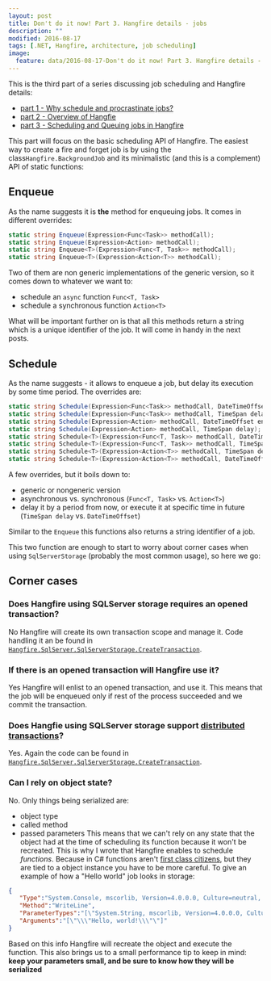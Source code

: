 ```yaml
---
layout: post
title: Don't do it now! Part 3. Hangfire details - jobs
description: ""
modified: 2016-08-17
tags: [.NET, Hangfire, architecture, job scheduling]
image:
  feature: data/2016-08-17-Don't do it now! Part 3. Hangfire details - jobs/logo.jpg
---
```


This is the third part of a series discussing job scheduling and Hangfire details:

- [part 1 - Why schedule and procrastinate jobs?](/Don't-do-it)
- [part 2 - Overview of Hangfie](/Don't-do-it-now!-Part-2.-Background-tasks,-job-queuing-and-scheduling-with-Hangfire/)
- [part 3 - Scheduling and Queuing jobs in Hangfire](/Don't-do-it-now!-Part-3.-Hangfire-details-jobs/)

This part will focus on the basic scheduling API of Hangfire.
The easiest way to create a fire and forget job is by using the class`Hangfire.BackgroundJob` and its minimalistic  (and this is a complement) API of static functions:

## Enqueue
As the name suggests it is **the** method for enqueuing jobs. It comes in different overrides:

```csharp
static string Enqueue(Expression<Func<Task>> methodCall);
static string Enqueue(Expression<Action> methodCall);
static string Enqueue<T>(Expression<Func<T, Task>> methodCall);
static string Enqueue<T>(Expression<Action<T>> methodCall);
```
Two of them are non generic implementations of the generic version, so it comes down to whatever we want to:

- schedule an `async` function `Func<T, Task>`
- schedule a synchronous function `Action<T>`

What will be important further on is that all this methods return a string which is a unique identifier of the job. It will come in handy in the next posts.

## Schedule
As the name suggests - it allows to enqueue a job, but delay its execution by some time period. The overrides are:

```csharp
static string Schedule(Expression<Func<Task>> methodCall, DateTimeOffset enqueueAt);
static string Schedule(Expression<Func<Task>> methodCall, TimeSpan delay);
static string Schedule(Expression<Action> methodCall, DateTimeOffset enqueueAt);
static string Schedule(Expression<Action> methodCall, TimeSpan delay);
static string Schedule<T>(Expression<Func<T, Task>> methodCall, DateTimeOffset enqueueAt);
static string Schedule<T>(Expression<Func<T, Task>> methodCall, TimeSpan delay);
static string Schedule<T>(Expression<Action<T>> methodCall, TimeSpan delay);
static string Schedule<T>(Expression<Action<T>> methodCall, DateTimeOffset enqueueAt);
```
A few overrides, but it boils down to:

- generic or nongeneric version
- asynchronous vs. synchronous (`Func<T, Task>` vs. `Action<T>`)
- delay it by a period from now, or execute it at specific time in future (`TimeSpan delay` vs. `DateTimeOffset`)

Similar to the `Enqueue` this functions also returns a string identifier of a job.

This two function are enough to start to worry about corner cases when using `SqlServerStorage` (probably the most common usage), so here we go:

## Corner cases

### Does Hangfire using SQLServer storage requires an opened transaction?
No Hangfire will create its own transaction scope and manage it. Code handling it an be found in [`Hangfire.SqlServer.SqlServerStorage.CreateTransaction`](https://github.com/HangfireIO/Hangfire/blob/master/src/Hangfire.SqlServer/SqlServerStorage.cs).

### If there is an opened transaction will Hangfire use it?
Yes Hangfire will enlist to an opened transaction, and use it. This means that the job will be enqueued only if rest of the process succeeded and we commit the transaction.

### Does Hangfie using SQLServer storage support [distributed transactions](https://en.wikipedia.org/wiki/Distributed_transaction)?
Yes. Again the code can be found in [`Hangfire.SqlServer.SqlServerStorage.CreateTransaction`](https://github.com/HangfireIO/Hangfire/blob/master/src/Hangfire.SqlServer/SqlServerStorage.cs).

### Can I rely on object state?
No. Only things being serialized are:
- object type
- called method
- passed parameters
This means that we can't rely on any state that the object had at the time of scheduling its function because it won't be recreated. This is why I wrote that Hangfire enables to schedule *functions*. Because in C# functions aren't [first class citizens](https://en.wikipedia.org/wiki/First-class_citizen), but they are tied to a object instance you have to be more careful. To give an example of how a "Hello world" job looks in storage:

```json
{  
   "Type":"System.Console, mscorlib, Version=4.0.0.0, Culture=neutral, PublicKeyToken=b77a5c561934e089",
   "Method":"WriteLine",
   "ParameterTypes":"[\"System.String, mscorlib, Version=4.0.0.0, Culture=neutral, PublicKeyToken=b77a5c561934e089\"]",
   "Arguments":"[\"\\\"Hello, world!\\\"\"]"
}
```
Based on this info Hangfire will recreate the object and execute the function. This also brings us to a small performance tip to keep in mind: 
**keep your parameters small, and be sure to know how they will be serialized** 
